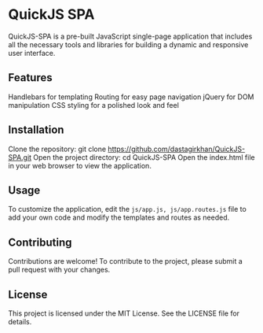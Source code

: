 # QuickJS SPA
QuickJS-SPA is a pre-built JavaScript single-page application that includes all the necessary tools and libraries for building a dynamic and responsive user interface.
## Features
Handlebars for templating
Routing for easy page navigation
jQuery for DOM manipulation
CSS styling for a polished look and feel
## Installation
Clone the repository: git clone https://github.com/dastagirkhan/QuickJS-SPA.git
Open the project directory: cd QuickJS-SPA
Open the index.html file in your web browser to view the application.
## Usage
To customize the application, edit the `js/app.js, js/app.routes.js` file to add your own code and modify the templates and routes as needed.
## Contributing
Contributions are welcome! To contribute to the project, please submit a pull request with your changes.
## License
This project is licensed under the MIT License. See the LICENSE file for details.